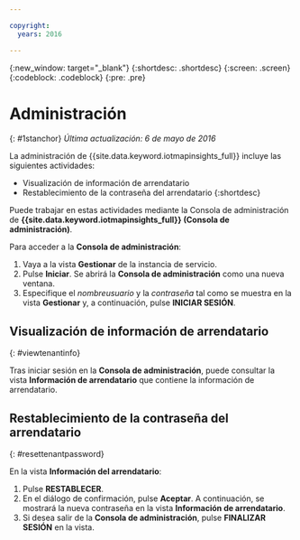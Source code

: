```yaml
---

copyright:
  years: 2016

---
```


{:new_window: target="_blank"}
{:shortdesc: .shortdesc}
{:screen: .screen}
{:codeblock: .codeblock}
{:pre: .pre}


# Administración
{: #1stanchor}
*Última actualización: 6 de mayo de 2016*


La administración de {{site.data.keyword.iotmapinsights_full}} incluye las siguientes actividades:
- Visualización de información de arrendatario
- Restablecimiento de la contraseña del arrendatario
{:shortdesc}

Puede trabajar en estas actividades mediante la Consola de administración de **{{site.data.keyword.iotmapinsights_full}} (Consola de administración)**.

Para acceder a la **Consola de administración**:

1. Vaya a la vista **Gestionar** de la instancia de servicio.
2. Pulse **Iniciar**. Se abrirá la **Consola de administración** como una nueva ventana.
3. Especifique el *nombreusuario* y la *contraseña* tal como se muestra en la vista **Gestionar** y, a continuación, pulse **INICIAR SESIÓN**.

## Visualización de información de arrendatario
{: #viewtenantinfo}

Tras iniciar sesión en la **Consola de administración**, puede consultar la vista **Información de arrendatario** que contiene la información de arrendatario.

## Restablecimiento de la contraseña del arrendatario
{: #resettenantpassword}

En la vista **Información del arrendatario**:

1. Pulse **RESTABLECER**.
2. En el diálogo de confirmación, pulse **Aceptar**. A continuación, se mostrará la nueva contraseña en la vista **Información de arrendatario**.
3. Si desea salir de la **Consola de administración**, pulse **FINALIZAR SESIÓN** en la vista.
